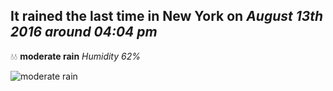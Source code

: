 ## It rained the last time in New York on *August 13th 2016 around 04:04 pm*
💧💧  **moderate rain** *Humidity 62%*

![moderate rain](http://openweathermap.org/img/w/10d.png)
